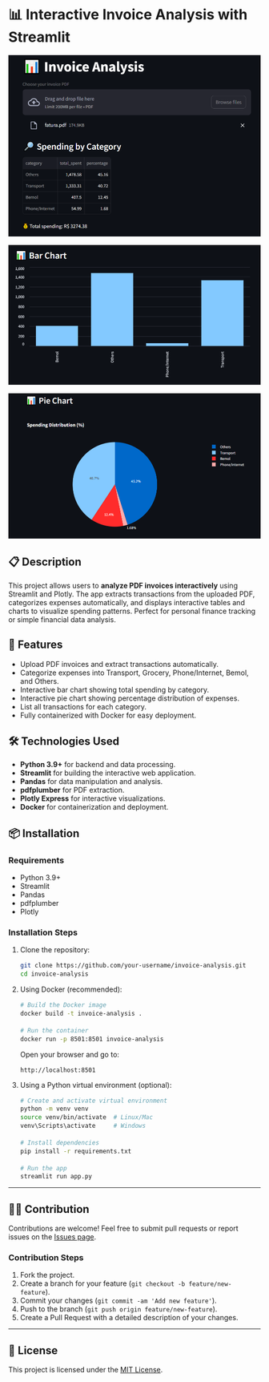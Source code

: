 # 📊 Interactive Invoice Analysis with Streamlit

![Alt text](./images/initial.png)

![Alt text](./images/bar_chart.png)

![Alt text](./images/pie_chart.png)


## 📋 Description

This project allows users to **analyze PDF invoices interactively** using Streamlit and Plotly. The app extracts transactions from the uploaded PDF, categorizes expenses automatically, and displays interactive tables and charts to visualize spending patterns. Perfect for personal finance tracking or simple financial data analysis.

## 🚀 Features

- Upload PDF invoices and extract transactions automatically.  
- Categorize expenses into Transport, Grocery, Phone/Internet, Bemol, and Others.  
- Interactive bar chart showing total spending by category.  
- Interactive pie chart showing percentage distribution of expenses.  
- List all transactions for each category.  
- Fully containerized with Docker for easy deployment.  

## 🛠️ Technologies Used

- **Python 3.9+** for backend and data processing.  
- **Streamlit** for building the interactive web application.  
- **Pandas** for data manipulation and analysis.  
- **pdfplumber** for PDF extraction.  
- **Plotly Express** for interactive visualizations.  
- **Docker** for containerization and deployment.  

## 📦 Installation

### Requirements

- Python 3.9+
- Streamlit
- Pandas
- pdfplumber
- Plotly

### Installation Steps

1. Clone the repository:
    ```bash
    git clone https://github.com/your-username/invoice-analysis.git
    cd invoice-analysis
    ```

2. Using Docker (recommended):
    ```bash
    # Build the Docker image
    docker build -t invoice-analysis .

    # Run the container
    docker run -p 8501:8501 invoice-analysis
    ```
    Open your browser and go to:
    ```
    http://localhost:8501
    ```

3. Using a Python virtual environment (optional):
    ```bash
    # Create and activate virtual environment
    python -m venv venv
    source venv/bin/activate  # Linux/Mac
    venv\Scripts\activate     # Windows

    # Install dependencies
    pip install -r requirements.txt

    # Run the app
    streamlit run app.py
    ```

---

## 🧑‍💻 Contribution

Contributions are welcome! Feel free to submit pull requests or report issues on the [Issues page](https://github.com/IsaacMartins12/Invoice_Analysis/issues).

### Contribution Steps

1. Fork the project.  
2. Create a branch for your feature (`git checkout -b feature/new-feature`).  
3. Commit your changes (`git commit -am 'Add new feature'`).  
4. Push to the branch (`git push origin feature/new-feature`).  
5. Create a Pull Request with a detailed description of your changes.  

---

## 📜 License

This project is licensed under the [MIT License](LICENSE).  
